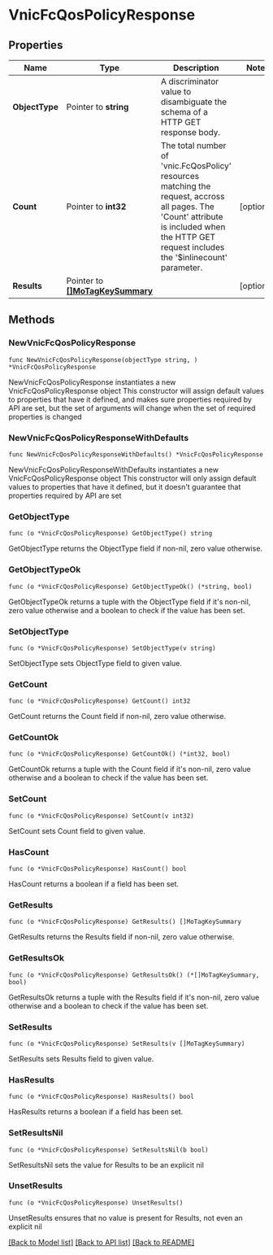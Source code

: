# VnicFcQosPolicyResponse

## Properties

Name | Type | Description | Notes
------------ | ------------- | ------------- | -------------
**ObjectType** | Pointer to **string** | A discriminator value to disambiguate the schema of a HTTP GET response body. | 
**Count** | Pointer to **int32** | The total number of &#39;vnic.FcQosPolicy&#39; resources matching the request, accross all pages. The &#39;Count&#39; attribute is included when the HTTP GET request includes the &#39;$inlinecount&#39; parameter. | [optional] 
**Results** | Pointer to [**[]MoTagKeySummary**](mo.TagKeySummary.md) |  | [optional] 

## Methods

### NewVnicFcQosPolicyResponse

`func NewVnicFcQosPolicyResponse(objectType string, ) *VnicFcQosPolicyResponse`

NewVnicFcQosPolicyResponse instantiates a new VnicFcQosPolicyResponse object
This constructor will assign default values to properties that have it defined,
and makes sure properties required by API are set, but the set of arguments
will change when the set of required properties is changed

### NewVnicFcQosPolicyResponseWithDefaults

`func NewVnicFcQosPolicyResponseWithDefaults() *VnicFcQosPolicyResponse`

NewVnicFcQosPolicyResponseWithDefaults instantiates a new VnicFcQosPolicyResponse object
This constructor will only assign default values to properties that have it defined,
but it doesn't guarantee that properties required by API are set

### GetObjectType

`func (o *VnicFcQosPolicyResponse) GetObjectType() string`

GetObjectType returns the ObjectType field if non-nil, zero value otherwise.

### GetObjectTypeOk

`func (o *VnicFcQosPolicyResponse) GetObjectTypeOk() (*string, bool)`

GetObjectTypeOk returns a tuple with the ObjectType field if it's non-nil, zero value otherwise
and a boolean to check if the value has been set.

### SetObjectType

`func (o *VnicFcQosPolicyResponse) SetObjectType(v string)`

SetObjectType sets ObjectType field to given value.


### GetCount

`func (o *VnicFcQosPolicyResponse) GetCount() int32`

GetCount returns the Count field if non-nil, zero value otherwise.

### GetCountOk

`func (o *VnicFcQosPolicyResponse) GetCountOk() (*int32, bool)`

GetCountOk returns a tuple with the Count field if it's non-nil, zero value otherwise
and a boolean to check if the value has been set.

### SetCount

`func (o *VnicFcQosPolicyResponse) SetCount(v int32)`

SetCount sets Count field to given value.

### HasCount

`func (o *VnicFcQosPolicyResponse) HasCount() bool`

HasCount returns a boolean if a field has been set.

### GetResults

`func (o *VnicFcQosPolicyResponse) GetResults() []MoTagKeySummary`

GetResults returns the Results field if non-nil, zero value otherwise.

### GetResultsOk

`func (o *VnicFcQosPolicyResponse) GetResultsOk() (*[]MoTagKeySummary, bool)`

GetResultsOk returns a tuple with the Results field if it's non-nil, zero value otherwise
and a boolean to check if the value has been set.

### SetResults

`func (o *VnicFcQosPolicyResponse) SetResults(v []MoTagKeySummary)`

SetResults sets Results field to given value.

### HasResults

`func (o *VnicFcQosPolicyResponse) HasResults() bool`

HasResults returns a boolean if a field has been set.

### SetResultsNil

`func (o *VnicFcQosPolicyResponse) SetResultsNil(b bool)`

 SetResultsNil sets the value for Results to be an explicit nil

### UnsetResults
`func (o *VnicFcQosPolicyResponse) UnsetResults()`

UnsetResults ensures that no value is present for Results, not even an explicit nil

[[Back to Model list]](../README.md#documentation-for-models) [[Back to API list]](../README.md#documentation-for-api-endpoints) [[Back to README]](../README.md)


